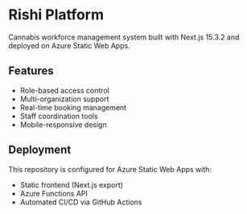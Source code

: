 # Rishi Platform

Cannabis workforce management system built with Next.js 15.3.2 and deployed on Azure Static Web Apps.

## Features
- Role-based access control
- Multi-organization support
- Real-time booking management
- Staff coordination tools
- Mobile-responsive design

## Deployment
This repository is configured for Azure Static Web Apps with:
- Static frontend (Next.js export)
- Azure Functions API
- Automated CI/CD via GitHub Actions